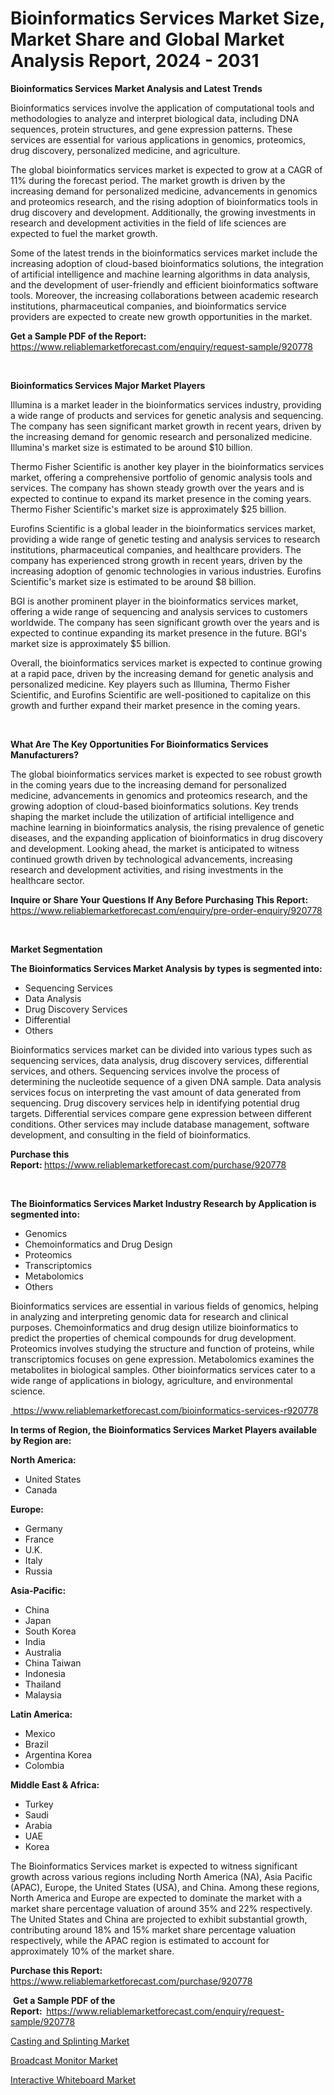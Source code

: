 <p><h1>Bioinformatics Services Market Size, Market Share and Global Market Analysis Report, 2024 - 2031</h1></p><p><strong>Bioinformatics Services Market Analysis and Latest Trends</strong></p>
<p><p>Bioinformatics services involve the application of computational tools and methodologies to analyze and interpret biological data, including DNA sequences, protein structures, and gene expression patterns. These services are essential for various applications in genomics, proteomics, drug discovery, personalized medicine, and agriculture.</p><p>The global bioinformatics services market is expected to grow at a CAGR of 11% during the forecast period. The market growth is driven by the increasing demand for personalized medicine, advancements in genomics and proteomics research, and the rising adoption of bioinformatics tools in drug discovery and development. Additionally, the growing investments in research and development activities in the field of life sciences are expected to fuel the market growth.</p><p>Some of the latest trends in the bioinformatics services market include the increasing adoption of cloud-based bioinformatics solutions, the integration of artificial intelligence and machine learning algorithms in data analysis, and the development of user-friendly and efficient bioinformatics software tools. Moreover, the increasing collaborations between academic research institutions, pharmaceutical companies, and bioinformatics service providers are expected to create new growth opportunities in the market.</p></p>
<p><strong>Get a Sample PDF of the Report:&nbsp;</strong> <a href="https://www.reliablemarketforecast.com/enquiry/request-sample/920778">https://www.reliablemarketforecast.com/enquiry/request-sample/920778</a></p>
<p>&nbsp;</p>
<p><strong>Bioinformatics Services Major Market Players</strong></p>
<p><p>Illumina is a market leader in the bioinformatics services industry, providing a wide range of products and services for genetic analysis and sequencing. The company has seen significant market growth in recent years, driven by the increasing demand for genomic research and personalized medicine. Illumina's market size is estimated to be around $10 billion.</p><p>Thermo Fisher Scientific is another key player in the bioinformatics services market, offering a comprehensive portfolio of genomic analysis tools and services. The company has shown steady growth over the years and is expected to continue to expand its market presence in the coming years. Thermo Fisher Scientific's market size is approximately $25 billion.</p><p>Eurofins Scientific is a global leader in the bioinformatics services market, providing a wide range of genetic testing and analysis services to research institutions, pharmaceutical companies, and healthcare providers. The company has experienced strong growth in recent years, driven by the increasing adoption of genomic technologies in various industries. Eurofins Scientific's market size is estimated to be around $8 billion.</p><p>BGI is another prominent player in the bioinformatics services market, offering a wide range of sequencing and analysis services to customers worldwide. The company has seen significant growth over the years and is expected to continue expanding its market presence in the future. BGI's market size is approximately $5 billion.</p><p>Overall, the bioinformatics services market is expected to continue growing at a rapid pace, driven by the increasing demand for genetic analysis and personalized medicine. Key players such as Illumina, Thermo Fisher Scientific, and Eurofins Scientific are well-positioned to capitalize on this growth and further expand their market presence in the coming years.</p></p>
<p>&nbsp;</p>
<p><strong>What Are The Key Opportunities For Bioinformatics Services Manufacturers?</strong></p>
<p><p>The global bioinformatics services market is expected to see robust growth in the coming years due to the increasing demand for personalized medicine, advancements in genomics and proteomics research, and the growing adoption of cloud-based bioinformatics solutions. Key trends shaping the market include the utilization of artificial intelligence and machine learning in bioinformatics analysis, the rising prevalence of genetic diseases, and the expanding application of bioinformatics in drug discovery and development. Looking ahead, the market is anticipated to witness continued growth driven by technological advancements, increasing research and development activities, and rising investments in the healthcare sector.</p></p>
<p><strong>Inquire or Share Your Questions If Any Before Purchasing This Report:</strong> <a href="https://www.reliablemarketforecast.com/enquiry/pre-order-enquiry/920778">https://www.reliablemarketforecast.com/enquiry/pre-order-enquiry/920778</a></p>
<p>&nbsp;</p>
<p><strong>Market Segmentation</strong></p>
<p><strong>The Bioinformatics Services Market Analysis by types is segmented into:</strong></p>
<p><ul><li>Sequencing Services</li><li>Data Analysis</li><li>Drug Discovery Services</li><li>Differential</li><li>Others</li></ul></p>
<p><p>Bioinformatics services market can be divided into various types such as sequencing services, data analysis, drug discovery services, differential services, and others. Sequencing services involve the process of determining the nucleotide sequence of a given DNA sample. Data analysis services focus on interpreting the vast amount of data generated from sequencing. Drug discovery services help in identifying potential drug targets. Differential services compare gene expression between different conditions. Other services may include database management, software development, and consulting in the field of bioinformatics.</p></p>
<p><strong>Purchase this Report:&nbsp;</strong><a href="https://www.reliablemarketforecast.com/purchase/920778">https://www.reliablemarketforecast.com/purchase/920778</a></p>
<p>&nbsp;</p>
<p><strong>The Bioinformatics Services Market Industry Research by Application is segmented into:</strong></p>
<p><ul><li>Genomics</li><li>Chemoinformatics and Drug Design</li><li>Proteomics</li><li>Transcriptomics</li><li>Metabolomics</li><li>Others</li></ul></p>
<p><p>Bioinformatics services are essential in various fields of genomics, helping in analyzing and interpreting genomic data for research and clinical purposes. Chemoinformatics and drug design utilize bioinformatics to predict the properties of chemical compounds for drug development. Proteomics involves studying the structure and function of proteins, while transcriptomics focuses on gene expression. Metabolomics examines the metabolites in biological samples. Other bioinformatics services cater to a wide range of applications in biology, agriculture, and environmental science.</p></p>
<p><a href="https://www.reliablemarketforecast.com/bioinformatics-services-r920778">&nbsp;https://www.reliablemarketforecast.com/bioinformatics-services-r920778</a></p>
<p><strong>In terms of Region, the Bioinformatics Services Market Players available by Region are:</strong></p>
<p>
    <p> <strong> North America: </strong>
        <ul>
            <li>United States</li>
            <li>Canada</li>
        </ul>
        </p> 
    <p> <strong> Europe: </strong>
        <ul>
            <li>Germany</li>
            <li>France</li>
            <li>U.K.</li>
            <li>Italy</li>
            <li>Russia</li>
        </ul>
        </p> 
    <p> <strong> Asia-Pacific: </strong>
        <ul>
            <li>China</li>
            <li>Japan</li>
            <li>South Korea</li>
            <li>India</li>
            <li>Australia</li>
            <li>China Taiwan</li>
            <li>Indonesia</li>
            <li>Thailand</li>
            <li>Malaysia</li>
        </ul>
        </p> 
    <p> <strong> Latin America: </strong>
        <ul>
            <li>Mexico</li>
            <li>Brazil</li>
            <li>Argentina Korea</li>
            <li>Colombia</li>
        </ul>
        </p> 
    <p> <strong> Middle East & Africa: </strong>
        <ul>
            <li>Turkey</li>
            <li>Saudi</li>
            <li>Arabia</li>
            <li>UAE</li>
            <li>Korea</li>
        </ul>
    </p>
    </p>
<p><p>The Bioinformatics Services market is expected to witness significant growth across various regions including North America (NA), Asia Pacific (APAC), Europe, the United States (USA), and China. Among these regions, North America and Europe are expected to dominate the market with a market share percentage valuation of around 35% and 22% respectively. The United States and China are projected to exhibit substantial growth, contributing around 18% and 15% market share percentage valuation respectively, while the APAC region is estimated to account for approximately 10% of the market share.</p></p>
<p><strong>Purchase this Report: </strong><a href="https://www.reliablemarketforecast.com/purchase/920778">https://www.reliablemarketforecast.com/purchase/920778</a></p>
<p>&nbsp;<strong>Get a Sample PDF of the Report:&nbsp;&nbsp;</strong><a href="https://www.reliablemarketforecast.com/enquiry/request-sample/920778">https://www.reliablemarketforecast.com/enquiry/request-sample/920778</a></p>
<p><strong></strong></p>
<p><p><a href="https://github.com/sifatuddin25/Market-Research-Report-List-2/blob/main/casting-and-splinting-market.md">Casting and Splinting Market</a></p><p><a href="https://medium.com/@sharquayrhodes1927/insights-into-broadcast-monitor-market-share-and-competitive-landscape-for-period-from-2024-to-2031-6bd73333f0d2">Broadcast Monitor Market</a></p><p><a href="https://medium.com/@susanabraun1964/interactive-whiteboard-market-report-by-product-type-c308818e9cf9">Interactive Whiteboard Market</a></p></p>